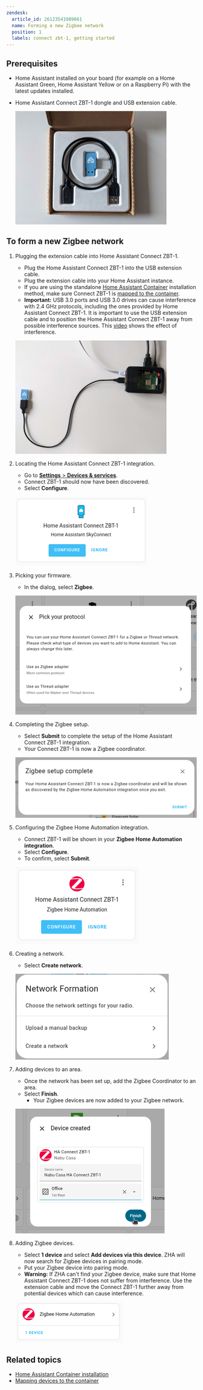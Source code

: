 ```yaml
---
zendesk:
  article_id: 26123541989661
  name: Forming a new Zigbee network
  position: 1
  labels: connect zbt-1, getting started
---
```


## Prerequisites

- Home Assistant installed on your board (for example on a Home Assistant Green, Home Assistant Yellow or on a Raspberry Pi) with the latest updates installed.
- Home Assistant Connect&nbsp;ZBT-1 dongle and USB extension cable.

  ![Image showing the Assistant Connect&nbsp;ZBT-1 with the USB extension cable in the original packaging](/static/img/connect-zbt-1/connect-zbt-1-boxed-01.jpg)

## To form a new Zigbee network

1. Plugging the extension cable into Home Assistant Connect&nbsp;ZBT-1.
   - Plug the Home Assistant Connect&nbsp;ZBT-1 into the USB extension cable.
   - Plug the extension cable into your Home Assistant instance.
   - If you are using the standalone [Home Assistant Container](https://www.home-assistant.io/docs/glossary/#home-assistant-container) installation method, make sure Connect ZBT-1 is [mapped to the container](https://www.home-assistant.io/installation/linux#exposing-devices).
   - **Important:** USB 3.0 ports and USB 3.0 drives can cause interference with 2.4 GHz protocols, including the ones provided by Home Assistant Connect ZBT-1. It is important to use the USB extension cable and to position the Home Assistant Connect ZBT-1 away from possible interference sources.
    This [video](/hc/en-us/articles/26124431414557) shows the effect of interference.

    ![Plug the extension cable into Connect ZBT-1](/static/img/connect-zbt-1/connect-zbt-1-raspi-01.jpg)

2. Locating the Home Assistant Connect&nbsp;ZBT-1 integration.
   - Go to [**Settings** > **Devices & services**](https://my.home-assistant.io/redirect/integrations/).
   - Connect ZBT-1 should now have been discovered.
   - Select **Configure**.

   ![Locate the Connect ZBT-1 integration](/static/img/connect-zbt-1/connect-zbt-1-discovered-01.png)

3. Picking your firmware.
   - In the dialog, select **Zigbee**.

   ![Pick your firmware](/static/img/connect-zbt-1/connect-zbt-1_pick_firmware.png)

4. Completing the Zigbee setup.
   - Select **Submit** to complete the setup of the Home Assistant Connect&nbsp;ZBT-1 integration.
   - Your Connect ZBT-1 is now a Zigbee coordinator.

   ![Complete the Zigbee setup](/static/img/connect-zbt-1/connect-zbt-1_complete-zigbee-setup.png)

5. Configuring the Zigbee Home Automation integration.
   - Connect ZBT-1 will be shown in your **Zigbee Home Automation integration**.
   - Select **Configure**.
   - To confirm, select **Submit**.

   ![Configure the Zigbee Home Automation integration](/static/img/connect-zbt-1/connect-zbt-1_zha-discovered.png)

6. Creating a network.
   - Select **Create network**.

   ![Create a network](/static/img/connect-zbt-1/connect-zbt-1_create-network.png)

7. Adding devices to an area.
   - Once the network has been set up, add the Zigbee Coordinator to an area.
   - Select **Finish**.
     - Your Zigbee devices are now added to your Zigbee network.

   ![Add devices to area](/static/img/connect-zbt-1/connect-zbt-1-discovered-04.png)

8. Adding Zigbee devices.
   - Select **1 device** and select **Add devices via this device**. ZHA will now search for Zigbee devices in pairing mode.
   - Put your Zigbee device into pairing mode.
   - **Warning:** If ZHA can't find your Zigbee device, make sure that Home Assistant Connect&nbsp;ZBT-1 does not suffer from interference. Use the extension cable and move the Connect&nbsp;ZBT-1 further away from potential devices which can cause interference.

   ![Add Zigbee devices](/static/img/connect-zbt-1/connect-zbt-1-discovered-05.png)

## Related topics

- [Home Assistant Container installation](https://www.home-assistant.io/docs/glossary/#home-assistant-container)
- [Mapping devices to the container](https://www.home-assistant.io/installation/linux#exposing-devices)